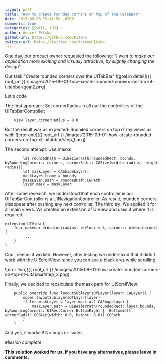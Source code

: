 ```yaml
---
layout: post
title: "How to create rounded corners on top of the UITabBar"
date: 2015-09-03 15:41:58 -0700
comments: true
categories: [Swift, iOS]
author: Andrei Pitsko
github-url: https://github.com/Pitsko
twitter-url: https://twitter.com/AndreyPitsko
---
```


One day, our product owner requested the following: "*I want to make our application more exciting and visually attractive, by slightly changing the design*". 

Our task:"Create rounded corners over the UITabBar"
![goal in detail]({{ root_url }} /images/2015-09-01-how-create-rounded-corners-on-top-of-uitabbar/goal2.png)

Let's code

The first approach: Set cornerRadius in all our the controllers of the UITabBarController:
```
    view.layer.cornerRadius = 8.0

```

But the result was as expected: Rounded corners on top of my views as well:
![eror one]({{ root_url }} /images/2015-09-01-how-create-rounded-corners-on-top-of-uitabbar/step_1.png)

The second attempt: Use masks
```
        let roundedPath = UIBezierPath(roundedRect: bounds, byRoundingCorners: corners, cornerRadii: CGSize(width: radius, height: radius))
        let maskLayer = CAShapeLayer()
        maskLayer.frame = bounds
        maskLayer.path = roundedPath.CGPath
        layer.mask = maskLayer

```

After some research, we understood that each controller in our UITabBarController is a UINavigationController. As result, rounded corners disappear after pushing any next controller.
The third try: We applied it for all main views. We created an extension of UIView and used it where it is required.

```
extension UIView {
    func makeCornerRadius(radius: CGFloat = 8, corners: UIRectCorner) {
		...
    }
}
```

Cool, seems it worked! However, after testing we understood that it didn't work with the UIScrollView, since you can see a black area while scrolling.

![eror two]({{ root_url }} /images/2015-09-01-how-create-rounded-corners-on-top-of-uitabbar/step_2.png)

Finally, we decided to recalculate the mask path for UIScrollView:
```
	public override func layoutSublayersOfLayer(layer: CALayer!) {
        super.layoutSublayersOfLayer(layer)
        if let maskLayer = layer.mask as? CAShapeLayer {
            maskLayer.path = UIBezierPath(roundedRect: layer.bounds, byRoundingCorners: UIRectCorner.BottomRight | .BottomLeft, cornerRadii: CGSize(width: 8.0, height: 8.0)).CGPath
        }
    }
```

And yes, it worked! No bugs or issues. 

*Mission complete*


**This solution worked for us. If you have any alternatives, please leave in comments.**


